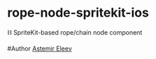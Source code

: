 # rope-node-spritekit-ios
⛓ SpriteKit-based rope/chain node component 

#Author 
[Astemir Eleev](https://github.com/jVirus)
